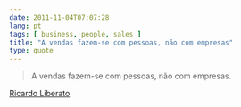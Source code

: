 ```yaml
---
date: 2011-11-04T07:07:28
lang: pt
tags: [ business, people, sales ]
title: "A vendas fazem-se com pessoas, não com empresas"
type: quote
---
```


> A vendas fazem-se com pessoas, não com empresas.

[Ricardo Liberato](http://liberato.org)

